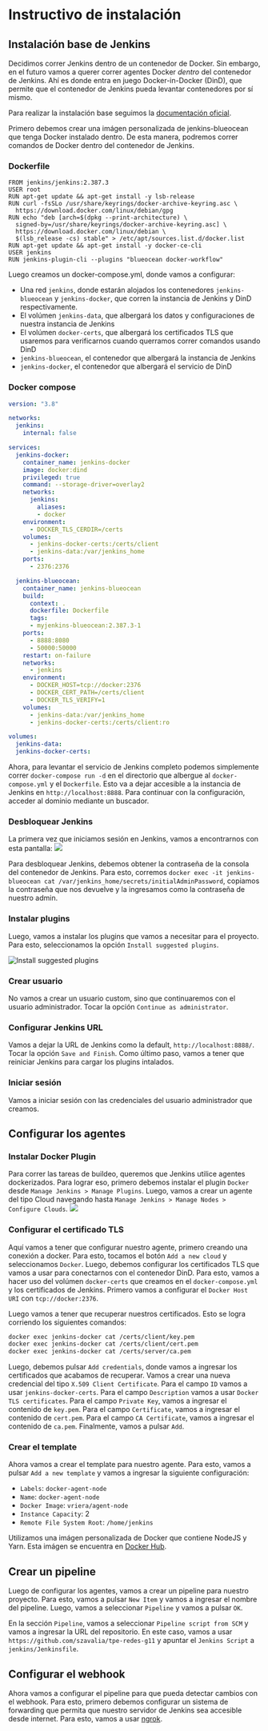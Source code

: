 # Instructivo de instalación

## Instalación base de Jenkins
Decidimos correr Jenkins dentro de un contenedor de Docker. Sin embargo, en el futuro vamos a querer correr agentes Docker *dentro* del contenedor de Jenkins. Ahí es donde entra en juego Docker-in-Docker (DinD), que permite que el contenedor de Jenkins pueda levantar contenedores por sí mismo.

Para realizar la instalación base seguimos la [documentación oficial](https://www.jenkins.io/doc/book/installing/docker/).

Primero debemos crear una imágen personalizada de jenkins-blueocean que tenga Docker instalado dentro. De esta manera, podremos correr comandos de Docker dentro del contenedor de Jenkins.

### Dockerfile
```
FROM jenkins/jenkins:2.387.3
USER root
RUN apt-get update && apt-get install -y lsb-release
RUN curl -fsSLo /usr/share/keyrings/docker-archive-keyring.asc \
  https://download.docker.com/linux/debian/gpg
RUN echo "deb [arch=$(dpkg --print-architecture) \
  signed-by=/usr/share/keyrings/docker-archive-keyring.asc] \
  https://download.docker.com/linux/debian \
  $(lsb_release -cs) stable" > /etc/apt/sources.list.d/docker.list
RUN apt-get update && apt-get install -y docker-ce-cli
USER jenkins
RUN jenkins-plugin-cli --plugins "blueocean docker-workflow"
```

Luego creamos un docker-compose.yml, donde vamos a configurar:
- Una red `jenkins`, donde estarán alojados los contenedores `jenkins-blueocean` y `jenkins-docker`, que corren la instancia de Jenkins y DinD respectivamente.
- El volúmen `jenkins-data`, que albergará los datos y configuraciones de nuestra instancia de Jenkins
- El volúmen `docker-certs`, que albergará los certificados TLS que usaremos para verificarnos cuando querramos correr comandos usando DinD
- `jenkins-blueocean`, el contenedor que albergará la instancia de Jenkins
- `jenkins-docker`, el contenedor que albergará el servicio de DinD

### Docker compose
```yml
version: "3.8"

networks:
  jenkins:
    internal: false

services:
  jenkins-docker:
    container_name: jenkins-docker
    image: docker:dind
    privileged: true
    command: --storage-driver=overlay2
    networks:
      jenkins:
        aliases:
        - docker
    environment:
      - DOCKER_TLS_CERDIR=/certs
    volumes:
      - jenkins-docker-certs:/certs/client
      - jenkins-data:/var/jenkins_home
    ports: 
      - 2376:2376

  jenkins-blueocean:
    container_name: jenkins-blueocean
    build: 
      context: .
      dockerfile: Dockerfile
      tags:
      - myjenkins-blueocean:2.387.3-1
    ports:
      - 8888:8080
      - 50000:50000
    restart: on-failure
    networks:
      - jenkins
    environment:
      - DOCKER_HOST=tcp://docker:2376
      - DOCKER_CERT_PATH=/certs/client
      - DOCKER_TLS_VERIFY=1
    volumes:
      - jenkins-data:/var/jenkins_home
      - jenkins-docker-certs:/certs/client:ro

volumes:
  jenkins-data:
  jenkins-docker-certs:
```

Ahora, para levantar el servicio de Jenkins completo podemos simplemente correr
`docker-compose run -d` en el directorio que albergue al `docker-compose.yml` y el `Dockerfile`. Esto va a dejar accesible a la instancia de Jenkins en `http://localhost:8888`. Para continuar con la configuración, acceder al dominio mediante un buscador.

### Desbloquear Jenkins
La primera vez que iniciamos sesión en Jenkins, vamos a encontrarnos con esta pantalla:
![](resources/unlock-jenkins.png)

Para desbloquear Jenkins, debemos obtener la contraseña de la consola del contenedor de Jenkins. Para esto, corremos `docker exec -it jenkins-blueocean cat /var/jenkins_home/secrets/initialAdminPassword`, copiamos la contraseña que nos devuelve y la ingresamos como la contraseña de nuestro admin.

### Instalar plugins
Luego, vamos a instalar los plugins que vamos a necesitar para el proyecto. Para esto, seleccionamos la opción `Install suggested plugins`.

![Install suggested plugins](resources/install-plugins.png)

### Crear usuario
No vamos a crear un usuario custom, sino que continuaremos con el usuario administrador. Tocar la opción `Continue as administrator`.

### Configurar Jenkins URL
Vamos a dejar la URL de Jenkins como la default, `http://localhost:8888/`. Tocar la opción `Save and Finish`. Como último paso, vamos a tener que reiniciar Jenkins para cargar los plugins intalados.

### Iniciar sesión
Vamos a iniciar sesión con las credenciales del usuario administrador que creamos.

## Configurar los agentes

### Instalar Docker Plugin
Para correr las tareas de buildeo, queremos que Jenkins utilice agentes dockerizados. Para lograr eso, primero debemos instalar el plugin `Docker` desde `Manage Jenkins > Manage Plugins`. 
Luego, vamos a crear un agente del tipo Cloud navegando hasta `Manage Jenkins > Manage Nodes > Configure Clouds`. 
![](resources/configure-cloud.png)

### Configurar el certificado TLS
Aquí vamos a tener que configurar nuestro agente, primero creando una conexión a docker. Para esto, tocamos el botón `Add a new cloud` y seleccionamos `Docker`. Luego, debemos configurar los certificados TLS que vamos a usar para conectarnos con el contenedor DinD. Para esto, vamos a hacer uso del volúmen `docker-certs` que creamos en el `docker-compose.yml` y los certificados de Jenkins. Primero vamos a configurar el `Docker Host URI` con `tcp://docker:2376`.

Luego vamos a tener que recuperar nuestros certificados. Esto se logra corriendo los siguientes comandos:
```bash
docker exec jenkins-docker cat /certs/client/key.pem
docker exec jenkins-docker cat /certs/client/cert.pem
docker exec jenkins-docker cat /certs/server/ca.pem
```

Luego, debemos pulsar `Add credentials`, donde vamos a ingresar los certificados que acabamos de recuperar. Vamos a crear una nueva credencial del tipo `X.509 Client Certificate`. Para el campo `ID` vamos a usar `jenkins-docker-certs`. Para el campo `Description` vamos a usar `Docker TLS certificates`. Para el campo `Private Key`, vamos a ingresar el contenido de `key.pem`. Para el campo `Certificate`, vamos a ingresar el contenido de `cert.pem`. Para el campo `CA Certificate`, vamos a ingresar el contenido de `ca.pem`. Finalmente, vamos a pulsar `Add`.

### Crear el template
Ahora vamos a crear el template para nuestro agente. Para esto, vamos a pulsar `Add a new template` y vamos a ingresar la siguiente configuración:
- `Labels`: `docker-agent-node`
- `Name`: `docker-agent-node`
- `Docker Image`: `vriera/agent-node`
- `Instance Capacity`: 2
- `Remote File System Root`: `/home/jenkins`

Utilizamos una imágen personalizada de Docker que contiene NodeJS y Yarn. Esta imágen se encuentra en [Docker Hub](https://hub.docker.com/r/vriera/agent-node). 

## Crear un pipeline
Luego de configurar los agentes, vamos a crear un pipeline para nuestro proyecto. Para esto, vamos a pulsar `New Item` y vamos a ingresar el nombre del pipeline. Luego, vamos a seleccionar `Pipeline` y vamos a pulsar `OK`. 

En la sección `Pipeline`, vamos a seleccionar `Pipeline script from SCM` y vamos a ingresar la URL del repositorio. En este caso, vamos a usar `https://github.com/szavalia/tpe-redes-g11` y apuntar el `Jenkins Script` a `jenkins/Jenkinsfile`.

## Configurar el webhook
Ahora vamos a configurar el pipeline para que pueda detectar cambios con el webhook. Para esto, primero debemos configurar un sistema de forwarding que permita que nuestro servidor de Jenkins sea accesible desde internet. Para esto, vamos a usar [ngrok](https://ngrok.com/).




